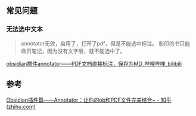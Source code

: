 ## 常见问题

### 无法选中文本

> annotator无效，启用了，打开了pdf，但是不能选中标注。
> 影印的书只能做页笔记，因为没有文字层，就不能选中了。

[obsidian插件annotator——PDF文档直接标注，保存为MD_哔哩哔哩_bilibili](https://www.bilibili.com/video/BV16N4y1N715/?vd_source=081641abeed94aff322f0473e2c1773d)

## 参考

[Obsidian插件篇——Annotator：让你的ob和PDF文件完美结合~ - 知乎 (zhihu.com)](https://zhuanlan.zhihu.com/p/432892362)